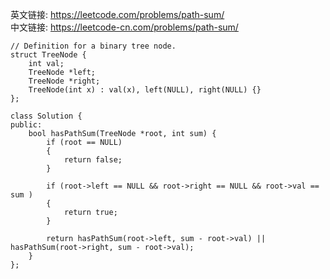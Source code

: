 英文链接: https://leetcode.com/problems/path-sum/  
中文链接: https://leetcode-cn.com/problems/path-sum/

```
// Definition for a binary tree node.
struct TreeNode {
    int val;
    TreeNode *left;
    TreeNode *right;
    TreeNode(int x) : val(x), left(NULL), right(NULL) {}
};
```


```
class Solution {
public:
    bool hasPathSum(TreeNode *root, int sum) {
        if (root == NULL) 
        {
            return false;
        }

        if (root->left == NULL && root->right == NULL && root->val == sum ) 
        {
            return true;
        }

        return hasPathSum(root->left, sum - root->val) || hasPathSum(root->right, sum - root->val);
    }
};

```
